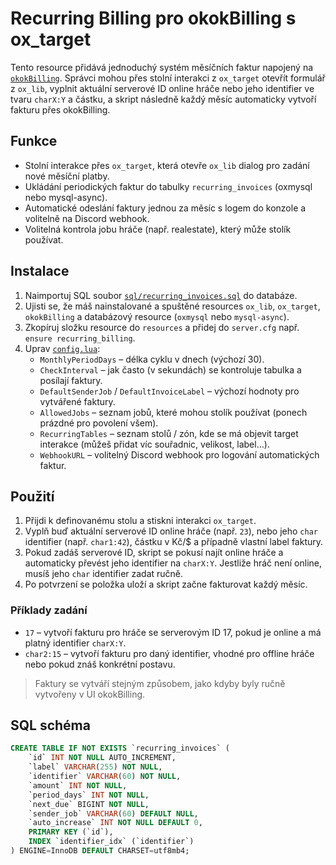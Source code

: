 # Recurring Billing pro okokBilling s ox_target

Tento resource přidává jednoduchý systém měsíčních faktur napojený na [`okokBilling`](https://okok.tebex.io/).
Správci mohou přes stolní interakci z `ox_target` otevřít formulář z `ox_lib`, vyplnit aktuální serverové ID online hráče
nebo jeho identifier ve tvaru `charX:Y` a částku, a skript následně každý měsíc automaticky vytvoří fakturu přes okokBilling.

## Funkce

- Stolní interakce přes `ox_target`, která otevře `ox_lib` dialog pro zadání nové měsíční platby.
- Ukládání periodických faktur do tabulky `recurring_invoices` (oxmysql nebo mysql-async).
- Automatické odeslání faktury jednou za měsíc s logem do konzole a volitelně na Discord webhook.
- Volitelná kontrola jobu hráče (např. realestate), který může stolík používat.

## Instalace

1. Naimportuj SQL soubor [`sql/recurring_invoices.sql`](sql/recurring_invoices.sql) do databáze.
2. Ujisti se, že máš nainstalované a spuštěné resources `ox_lib`, `ox_target`, `okokBilling` a databázový resource (`oxmysql` nebo `mysql-async`).
3. Zkopíruj složku resource do `resources` a přidej do `server.cfg` např. `ensure recurring_billing`.
4. Uprav [`config.lua`](config.lua):
   - `MonthlyPeriodDays` – délka cyklu v dnech (výchozí 30).
   - `CheckInterval` – jak často (v sekundách) se kontroluje tabulka a posílají faktury.
   - `DefaultSenderJob` / `DefaultInvoiceLabel` – výchozí hodnoty pro vytvářené faktury.
   - `AllowedJobs` – seznam jobů, které mohou stolík používat (ponech prázdné pro povolení všem).
   - `RecurringTables` – seznam stolů / zón, kde se má objevit target interakce (můžeš přidat víc souřadnic, velikost, label…).
   - `WebhookURL` – volitelný Discord webhook pro logování automatických faktur.

## Použití

1. Přijdi k definovanému stolu a stiskni interakci `ox_target`.
2. Vyplň buď aktuální serverové ID online hráče (např. `23`), nebo jeho `char` identifier (např. `char1:42`), částku v Kč/$ a
   případně vlastní label faktury.
3. Pokud zadáš serverové ID, skript se pokusí najít online hráče a automaticky převést jeho identifier na `charX:Y`. Jestliže
   hráč není online, musíš jeho `char` identifier zadat ručně.
4. Po potvrzení se položka uloží a skript začne fakturovat každý měsíc.

### Příklady zadání

- `17` – vytvoří fakturu pro hráče se serverovým ID 17, pokud je online a má platný identifier `charX:Y`.
- `char2:15` – vytvoří fakturu pro daný identifier, vhodné pro offline hráče nebo pokud znáš konkrétní postavu.

> Faktury se vytváří stejným způsobem, jako kdyby byly ručně vytvořeny v UI okokBilling.

## SQL schéma

```sql
CREATE TABLE IF NOT EXISTS `recurring_invoices` (
    `id` INT NOT NULL AUTO_INCREMENT,
    `label` VARCHAR(255) NOT NULL,
    `identifier` VARCHAR(60) NOT NULL,
    `amount` INT NOT NULL,
    `period_days` INT NOT NULL,
    `next_due` BIGINT NOT NULL,
    `sender_job` VARCHAR(60) DEFAULT NULL,
    `auto_increase` INT NOT NULL DEFAULT 0,
    PRIMARY KEY (`id`),
    INDEX `identifier_idx` (`identifier`)
) ENGINE=InnoDB DEFAULT CHARSET=utf8mb4;
```
